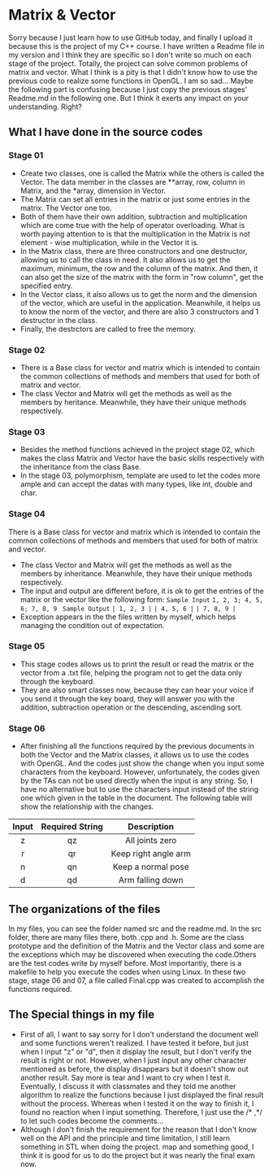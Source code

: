 # Matrix & Vector
Sorry because I just learn how to use GitHub today, and finally I upload it because this is the project of my C++ course. I have written a Readme file in my version and I think they are specific so I don't write so much on each stage of the project.
Totally, the project can solve common problems of matrix and vector. What I think is a pity is that I didn't know how to use the previous code to realize some functions in OpenGL. I am so sad...
Maybe the following part is confusing because I just copy the previous stages' Readme.md in the following one. But I think it exerts any impact on your understanding. Right?
## What I have done in the source codes
### Stage 01
*  Create two classes, one is called the Matrix while the others is called the Vector. The data member in the classes are **array, row, column in Matrix, and the *array, dimension in Vector.
* The Matrix can set all entries in the matrix or just some entries in the matrix. The Vector one too.
*  Both of them have their own addition, subtraction and multiplication which are come true with the help of operator overloading. What is worth paying attention to is that the multiplication in the Matrix is not element - wise multiplication, while in the Vector it is.
*  In the Matrix class, there are three constructors and one destructor, allowing us to call the class in need. It also allows us to get the maximum, minimum, the row and the column of the matrix. And then, it can also get the size of the matrix with the form in "row column", get the specified entry.
*  In the Vector class, it also allows us to get the norm and the dimension of the vector, which are useful in the application. Meanwhile, it helps us to know the norm of the vector, and there are also 3 constructors and 1 destructor in the class.
*  Finally, the destrctors are called to free the memory.

### Stage 02
* There is a Base class for vector and matrix which is intended to contain the common collections of methods and members that used for both of matrix and vector.
* The class Vector and Matrix will get the methods as well as the members by heritance. Meanwhile, they have their unique methods respectively.

### Stage 03
* Besides the method functions achieved in the project stage 02, which makes the class Matrix and Vector have the basic skills respectively with the inheritance from the class Base.
* In the stage 03, polymorphism, template are used to let the codes more ample and can accept the datas with many types, like int, double and char.

### Stage 04
 There is a Base class for vector and matrix which is intended to contain the common collections of methods and members that used for both of matrix and vector.
 * The class Vector and Matrix will get the methods as well as the members by inheritance. Meanwhile, they have their unique methods respectively.
 * The input and output are different before, it is ok to get the entries of the matrix or the vector like the following form:
 `Sample Input`
 `1, 2, 3; 4, 5, 6; 7, 8, 9` 
` Sample Output`
 `| 1, 2, 3 |`
 `| 4, 5, 6 |`
 `| 7, 8, 9 |`
 * Exception appears in the the files written by myself, which helps managing the condition out of expectation.
 
### Stage 05
 * This stage codes allows us to print the result or read the matrix or the vector from a .txt file, helping the program not to get the data only through the keyboard.
*  They are also smart classes now, because they can hear your voice if you send it through the key board, they will answer you with the addition, subtraction operation or the descending, ascending sort. 

### Stage 06
* After finishing all the functions required by the previous documents in both the Vector and the Matrix classes, it allows us to use the codes with OpenGL. And the codes just show the change when you input some characters from the keyboard. However, unfortunately, the codes given by the TAs can not be used directly when the input is any string. So, I have no alternative but to use the characters input instead of the string one which given in the table in the document. The following table will show the relationship with the changes.

| Input      |     Required String |   Description   |
| :--------: | :--------:| :------: |
| z    |   qz |  All joints zero  |
| r    |   qr |  Keep right angle arm  |
| n    |   qn |  Keep a normal pose  |
| d    |   qd |  Arm falling down  |

## The organizations of the files
In my files, you can see the folder named src and the readme.md. In the src folder, there are many files there, both .cpp and .h. Some are the class prototype and the definition of the Matrix and the Vector class and some are the exceptions which may be discovered when executing the code.Others are the test codes write by myself before. Most importantly, there is a makefile to help you execute the codes when using Linux. In these two stage, stage 06 and 07, a file called Final.cpp was created to accomplish the functions required.
## The Special things in my file
* First of all, I want to say sorry for I don't understand the document well and some functions weren't realized. I have tested it before, but just when I input "z" or "d", then it display the result, but I don't verify the result is right or not. However, when I just input any other character mentioned as before, the display disappears but it doesn't show out another result. Say more is tear and I want to cry when I test it. Eventually, I discuss it with classmates and they told me another algorithm to realize the functions because I just displayed the final result without the process. Whereas when I tested it on the way to finish it, I found no reaction when I input something. Therefore, I just use the /* ,*/ to let such codes become the comments...
* Although I don't finish the requirement for the reason that I don't know well on the API and the principle and time limitation, I still learn something in STL when doing the project. map and something good, I think it is good for us to do the project but it was nearly the final exam now. 
